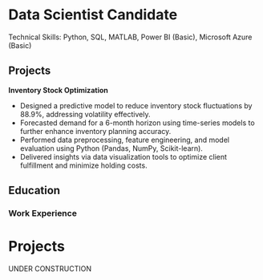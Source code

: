 # Data Scientist Candidate
Technical Skills: Python, SQL, MATLAB, Power BI (Basic), Microsoft Azure (Basic)

## Projects
**Inventory Stock Optimization**
* Designed a predictive model to reduce inventory stock fluctuations by 88.9%, addressing volatility effectively.
* Forecasted demand for a 6-month horizon using time-series models to further enhance inventory planning accuracy.
* Performed data preprocessing, feature engineering, and model evaluation using Python (Pandas, NumPy, Scikit-learn).
* Delivered insights via data visualization tools to optimize client fulfillment and minimize holding costs.

## Education


### Work Experience

# Projects


UNDER CONSTRUCTION
